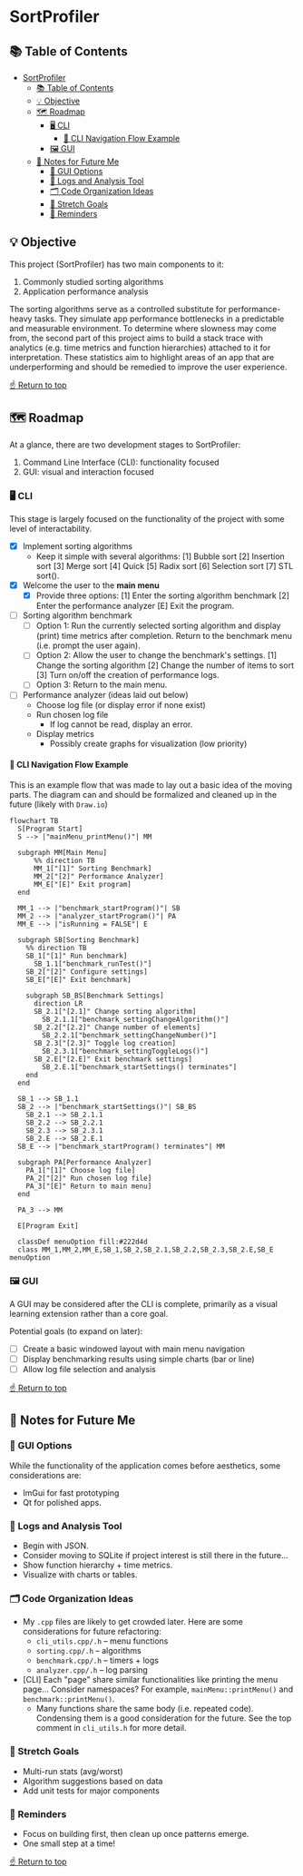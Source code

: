 # SortProfiler
## 📚 Table of Contents
- [SortProfiler](#sortprofiler)
  - [📚 Table of Contents](#-table-of-contents)
  - [💡 Objective](#-objective)
  - [🗺️ Roadmap](#️-roadmap)
    - [🖥️ CLI](#️-cli)
      - [🧭 CLI Navigation Flow Example](#-cli-navigation-flow-example)
    - [🖼️ GUI](#️-gui)
  - [🧠 Notes for Future Me](#-notes-for-future-me)
    - [🎨 GUI Options](#-gui-options)
    - [📜 Logs and Analysis Tool](#-logs-and-analysis-tool)
    - [🗂️ Code Organization Ideas](#️-code-organization-ideas)
    - [🚀 Stretch Goals](#-stretch-goals)
    - [📝 Reminders](#-reminders)

## 💡 Objective
This project (SortProfiler) has two main components to it:

1. Commonly studied sorting algorithms
2. Application performance analysis 

The sorting algorithms serve as a controlled substitute for performance-heavy tasks. They simulate app performance bottlenecks in a predictable and measurable environment. To determine where slowness may come from, the second part of this project aims to build a stack trace with analytics (e.g. time metrics and function hierarchies) attached to it for interpretation. These statistics aim to highlight areas of an app that are underperforming and should be remedied to improve the user experience.



[☝️ Return to top](#sortprofiler)

## 🗺️ Roadmap
At a glance, there are two development stages to SortProfiler:

1. Command Line Interface (CLI): functionality focused
2. GUI: visual and interaction focused

### 🖥️ CLI
This stage is largely focused on the functionality of the project with some level of interactability.

- [X] Implement sorting algorithms
  -  Keep it simple with several algorithms: [1] Bubble sort [2] Insertion sort [3] Merge sort [4] Quick [5] Radix sort [6] Selection sort [7] STL sort().
- [X] Welcome the user to the **main menu**
  - [X] Provide three options: [1] Enter the sorting algorithm benchmark [2] Enter the performance analyzer [E] Exit the program.
- [ ] Sorting algorithm benchmark
  - [ ] Option 1: Run the currently selected sorting algorithm and display (print) time metrics after completion. Return to the benchmark menu (i.e. prompt the user again).
  - [ ] Option 2: Allow the user to change the benchmark's settings. [1] Change the sorting algorithm [2] Change the number of items to sort [3] Turn on/off the creation of performance logs.
  - [ ] Option 3: Return to the main menu.
- [ ] Performance analyzer (ideas laid out below)
  - Choose log file (or display error if none exist)
  - Run chosen log file
    - If log cannot be read, display an error.
  - Display metrics
    - Possibly create graphs for visualization (low priority)

#### 🧭 CLI Navigation Flow Example
This is an example flow that was made to lay out a basic idea of the moving parts. The diagram can and should be formalized and cleaned up in the future (likely with `Draw.io`)
```mermaid
flowchart TB
  S[Program Start]
  S --> |"mainMenu_printMenu()"| MM

  subgraph MM[Main Menu]
      %% direction TB
      MM_1["[1]" Sorting Benchmark]
      MM_2["[2]" Performance Analyzer]
      MM_E["[E]" Exit program]
  end

  MM_1 --> |"benchmark_startProgram()"| SB
  MM_2 --> |"analyzer_startProgram()"| PA
  MM_E --> |"isRunning = FALSE"| E

  subgraph SB[Sorting Benchmark]
    %% direction TB
    SB_1["[1]" Run benchmark]
      SB_1.1["benchmark_runTest()"]
    SB_2["[2]" Configure settings]
    SB_E["[E]" Exit benchmark]

    subgraph SB_BS[Benchmark Settings]
      direction LR
      SB_2.1["[2.1]" Change sorting algorithm]
        SB_2.1.1["benchmark_settingChangeAlgorithm()"]
      SB_2.2["[2.2]" Change number of elements]
        SB_2.2.1["benchmark_settingChangeNumber()"]
      SB_2.3["[2.3]" Toggle log creation]
        SB_2.3.1["benchmark_settingToggleLogs()"]
      SB_2.E["[2.E]" Exit benchmark settings]
        SB_2.E.1["benchmark_startSettings() terminates"]
    end
  end

  SB_1 --> SB_1.1
  SB_2 --> |"benchmark_startSettings()"| SB_BS
    SB_2.1 --> SB_2.1.1
    SB_2.2 --> SB_2.2.1
    SB_2.3 --> SB_2.3.1
    SB_2.E --> SB_2.E.1
  SB_E --> |"benchmark_startProgram() terminates"| MM

  subgraph PA[Performance Analyzer]
    PA_1["[1]" Choose log file]
    PA_2["[2]" Run chosen log file]
    PA_3["[E]" Return to main menu]
  end

  PA_3 --> MM

  E[Program Exit]

  classDef menuOption fill:#222d4d
  class MM_1,MM_2,MM_E,SB_1,SB_2,SB_2.1,SB_2.2,SB_2.3,SB_2.E,SB_E menuOption
```

### 🖼️ GUI
A GUI may be considered after the CLI is complete, primarily as a visual learning extension rather than a core goal.

Potential goals (to expand on later):
- [ ] Create a basic windowed layout with main menu navigation
- [ ] Display benchmarking results using simple charts (bar or line)
- [ ] Allow log file selection and analysis

[☝️ Return to top](#sortprofiler)

## 🧠 Notes for Future Me

### 🎨 GUI Options
While the functionality of the application comes before aesthetics, some considerations are:
  - ImGui for fast prototyping
  - Qt for polished apps.

### 📜 Logs and Analysis Tool
  - Begin with JSON.
  - Consider moving to SQLite if project interest is still there in the future...
  - Show function hierarchy + time metrics.
  - Visualize with charts or tables.

### 🗂️ Code Organization Ideas
- My `.cpp` files are likely to get crowded later. Here are some considerations for future refactoring:
  - `cli_utils.cpp/.h` – menu functions
  - `sorting.cpp/.h` – algorithms
  - `benchmark.cpp/.h` – timers + logs
  - `analyzer.cpp/.h` – log parsing
- [CLI] Each "page" share similar functionalities like printing the menu page... Consider namespaces? For example, `mainMenu::printMenu()` and `benchmark::printMenu()`.
  - Many functions share the same body (i.e. repeated code). Condensing them is a good consideration for the future. See the top comment in `cli_utils.h` for more detail.

### 🚀 Stretch Goals
  - Multi-run stats (avg/worst)
  - Algorithm suggestions based on data
  - Add unit tests for major components

### 📝 Reminders
  - Focus on building first, then clean up once patterns emerge.
  - One small step at a time!

[☝️ Return to top](#sortprofiler)